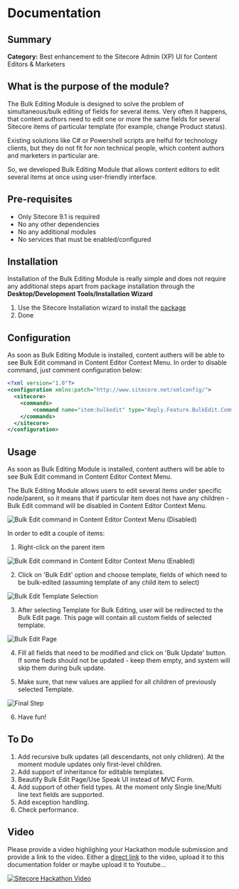 # Documentation

## Summary

**Category:** Best enhancement to the Sitecore Admin (XP) UI for Content Editors & Marketers

## What is the purpose of the module?

The Bulk Editing Module is designed to solve the problem of simultaneous/bulk editing of fields for several items.
Very often it happens, that content authors need to edit one or more the same fields for several Sitecore items of particular template (for example, change Product status).

Existing solutions like C# or Powershell scripts are helful for technology clients, but they do not fit for non technical people, which content authors and marketers in particular are.

So, we developed Bulk Editing Module that allows content editors to edit several items at once using user-friendly interface. 

## Pre-requisites

- Only Sitecore 9.1 is required
- No any other dependencies
- No any additional modules
- No services that must be enabled/configured

## Installation

Installation of the Bulk Editing Module is really simple and does not require any additional steps apart from package installation through the **Desktop/Development Tools/Installation Wizard**

1. Use the Sitecore Installation wizard to install the [package](https://github.com/Sitecore-Hackathon/2019-Jager-Bomb/blob/develop/sc.package/Items%20Bulk%20Editing%20Module-1.0.zip)
2. Done

## Configuration

As soon as Bulk Editing Module is installed, content authers will be able to see Bulk Edit command in Content Editor Context Menu.
In order to disable command, just comment configuration below:

```xml
<?xml version="1.0"?>
<configuration xmlns:patch="http://www.sitecore.net/xmlconfig/">
  <sitecore>
    <commands>
        <command name="item:bulkedit" type="Reply.Feature.BulkEdit.Commands.BulkEditCommand, Reply.Feature.BulkEdit"/>
    </commands>
  </sitecore>
</configuration>
```

## Usage

As soon as Bulk Editing Module is installed, content authers will be able to see Bulk Edit command in Content Editor Context Menu.

The Bulk Editing Module allows users to edit several items under specific node/parent, so it means that if particular item does not have any children - Bulk Edit command will be disabled in Content Editor Context Menu.

![Bulk Edit command in Content Editor Context Menu (Disabled)](images/picture01.JPG?raw=true "Bulk Edit command in Content Editor Context Menu (Disabled)")

In order to edit a couple of items: 

1. Right-click on the parent item

![Bulk Edit command in Content Editor Context Menu (Enabled)](images/picture02.JPG?raw=true "Bulk Edit command in Content Editor Context Menu (Enabled)")

2. Click on 'Bulk Edit' option and choose template, fields of which need to be bulk-edited (assuming template of any child item to select)

![Bulk Edit Template Selection](images/picture03.JPG?raw=true "Bulk Edit Template Selection")

3. After selecting Template for Bulk Editing, user will be redirected to the Bulk Edit page. This page will contain all custom fields of selected template. 

![Bulk Edit Page](images/picture04.JPG?raw=true "Bulk Edit Page")

4. Fill all fields that need to be modified and click on 'Bulk Update' button. If some fieds should not be updated - keep them empty, and system will skip them during bulk update. 

5. Make sure, that new values are applied for all children of previously selected Template.

![Final Step](images/picture05.JPG?raw=true "Final Step](")

6. Have fun!

## To Do

1. Add recursive bulk updates (all descendants, not only children). At the moment module updates only first-level children.
2. Add support of inheritance for editable templates.
3. Beautify Bulk Edit Page/Use Speak UI instead of MVC Form.
4. Add support of other field types. At the moment only Single line/Multi line text fields are supported.
5. Add exception handling.
6. Check performance.  

## Video

Please provide a video highlighing your Hackathon module submission and provide a link to the video. Either a [direct link](https://www.youtube.com/watch?v=EpNhxW4pNKk) to the video, upload it to this documentation folder or maybe upload it to Youtube...

[![Sitecore Hackathon Video](https://img.youtube.com/vi/EpNhxW4pNKk/0.jpg)](https://www.youtube.com/watch?v=qWa17cODOjw)
